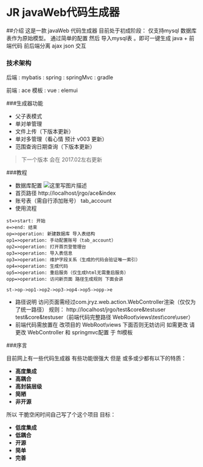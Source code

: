 # JR  javaWeb代码生成器

##介绍
这是一款 javaWeb 代码生成器 目前处于初成阶段： 仅支持mysql 数据库表作为原始模型。 通过简单的配置 然后 导入mysql表 。即可一键生成 java + 前端代码 前后端分离 ajax json 交互

### 技术架构
后端
: 	mybatis
:	spring
:	springMvc
:	gradle

前端
:	ace 模板
:	vue
:	elemui

###生成器功能
- 父子表模式
- 单对单管理
- 文件上传（下版本更新）
- 单对多管理（看心情 预计 v003 更新）
- 范围查询日期查询（下版本更新） 
> 下一个版本 会在 2017.02左右更新

###教程
- 数据库配置
![这里写图片描述](http://img.blog.csdn.net/20180117183227989?watermark/2/text/aHR0cDovL2Jsb2cuY3Nkbi5uZXQvcXFfMjI5NTY4Njc=/font/5a6L5L2T/fontsize/400/fill/I0JBQkFCMA==/dissolve/70/gravity/SouthEast)
- 首页路径
  http://localhost/jrgo/ace&index
- 账号表（需自行添加账号） 
  tab_account
- 使用流程
```flow
st=>start: 开始
e=>end: 结束
op=>operation: 新建数据库 导入表结构
op1=>operation: 手动配置账号（tab_account）
op2=>operation: 打开首页登管理台
op3=>operation: 导入表信息
op3=>operation: 维护字段关系（生成的代码会验证唯一索引）
op4=>operation: 生成代码
op5=>operation: 重启服务（仅生成html无需重启服务）
opp=>operation: 访问新页面 路径生成规则 下面会讲

st->op->op1->op2->op3->op4->op5->opp->e
```
- 路径说明
访问页面需经过com.jryz.web.action.WebController渲染（仅仅为了统一路径） 
规则： http://localhost/jrgo/test&core&testuser
test&core&testuser（前端代码完整路径 WebRoot\views\test\core\user）
- 前端代码需放置在 改项目的  WebRoot\views 下面否则无妨访问 如需更改 请更改 WebController 和 springmvc配置 于 ftl模板

###序言

目前网上有一些代码生成器 有些功能很强大 但是 或多或少都有以下的特质：

- **高度集成**
- **高耦合**
- **高封装层级**
- **简陋**
- **非开源**

所以 干脆空闲时间自己写了个这个项目 目标：

- **低度集成**
- **低耦合**
- **开源**
- **简单**
- **完善**

## 